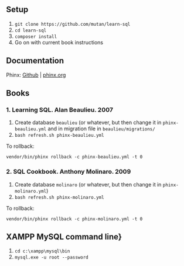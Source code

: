 ## Setup

1. `git clone https://github.com/mutan/learn-sql`
2. `cd learn-sql`
3. `composer install`
4. Go on with current book instructions

## Documentation

Phinx: [Github](https://github.com/cakephp/phinx) | [phinx.org](http://docs.phinx.org/en/latest)

## Books

### 1. Learning SQL. Alan Beaulieu. 2007
1. Create database `beaulieu` (or whatever, but then change it in `phinx-beaulieu.yml` and in migration file in `beaulieu/migrations/`
2. `bash refresh.sh phinx-beaulieu.yml` 

To rollback:  

`vendor/bin/phinx rollback -c phinx-beaulieu.yml -t 0`

### 2. SQL Cookbook. Anthony Molinaro. 2009
1. Create database `molinaro` (or whatever, but then change it in `phinx-molinaro.yml`)
2. `bash refresh.sh phinx-molinaro.yml` 

To rollback:  

`vendor/bin/phinx rollback -c phinx-molinaro.yml -t 0`

## XAMPP MySQL command line}

1. `cd c:\xampp\mysql\bin`
2. `mysql.exe -u root --password`
